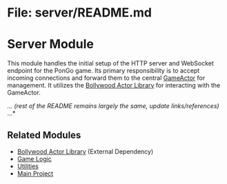 # File: server/README.md
# Server Module

This module handles the initial setup of the HTTP server and WebSocket endpoint for the PonGo game. Its primary responsibility is to accept incoming connections and forward them to the central [GameActor](../game/README.md) for management. It utilizes the [Bollywood Actor Library](https://github.com/<your-username>/bollywood) for interacting with the GameActor.

*... (rest of the README remains largely the same, update links/references)* ...*

## Related Modules

*   [Bollywood Actor Library](https://github.com/<your-username>/bollywood) (External Dependency)
*   [Game Logic](../game/README.md)
*   [Utilities](../utils/README.md)
*   [Main Project](../README.md)
